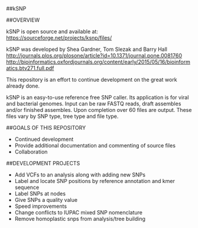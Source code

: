 ##kSNP

##OVERVIEW

kSNP is open source and available at:   
https://sourceforge.net/projects/ksnp/files/

kSNP was developed by Shea Gardner, Tom Slezak and Barry Hall   
http://journals.plos.org/plosone/article?id=10.1371/journal.pone.0081760  
http://bioinformatics.oxfordjournals.org/content/early/2015/05/16/bioinformatics.btv271.full.pdf

This repository is an effort to continue development on the great work already done.

kSNP is an easy-to-use reference free SNP caller.  Its application is for viral and bacterial genomes.  Input can be raw FASTQ reads, draft assembles and/or finished assembles.  Upon completion over 60 files are output.  These files vary by SNP type, tree type and file type.

##GOALS OF THIS REPOSITORY

- Continued development
- Provide additional documentation and commenting of source files
- Collaboration

##DEVELOPMENT PROJECTS

- Add VCFs to an analysis along with adding new SNPs
- Label and locate SNP positions by reference annotation and kmer sequence
- Label SNPs at nodes
- Give SNPs a quality value
- Speed improvements
- Change conflicts to IUPAC mixed SNP nomenclature
- Remove homoplastic snps from analysis/tree building
